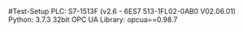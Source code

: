 #Test-Setup
PLC: S7-1513F (v2.6 - 6ES7 513-1FL02-0AB0 V02.06.01)
Python: 3.7.3 32bit
OPC UA Library: opcua==0.98.7
